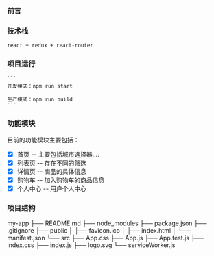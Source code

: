 ### 前言

### 技术栈
    react + redux + react-router

### 项目运行

    ```
    开发模式：npm run start

    生产模式：npm run build
    ```
    
### 功能模块

目前的功能模块主要包括：
- [x] 首页 -- 主要包括城市选择器....
- [x] 列表页 -- 存在不同的筛选
- [x] 详情页 -- 商品的具体信息
- [x] 购物车 -- 加入购物车的商品信息
- [x] 个人中心 -- 用户个人中心

### 项目结构
my-app
├── README.md
├── node_modules
├── package.json
├── .gitignore
├── public
│   ├── favicon.ico
│   ├── index.html
│   └── manifest.json
└── src
    ├── App.css
    ├── App.js
    ├── App.test.js
    ├── index.css
    ├── index.js
    ├── logo.svg
    └── serviceWorker.js
